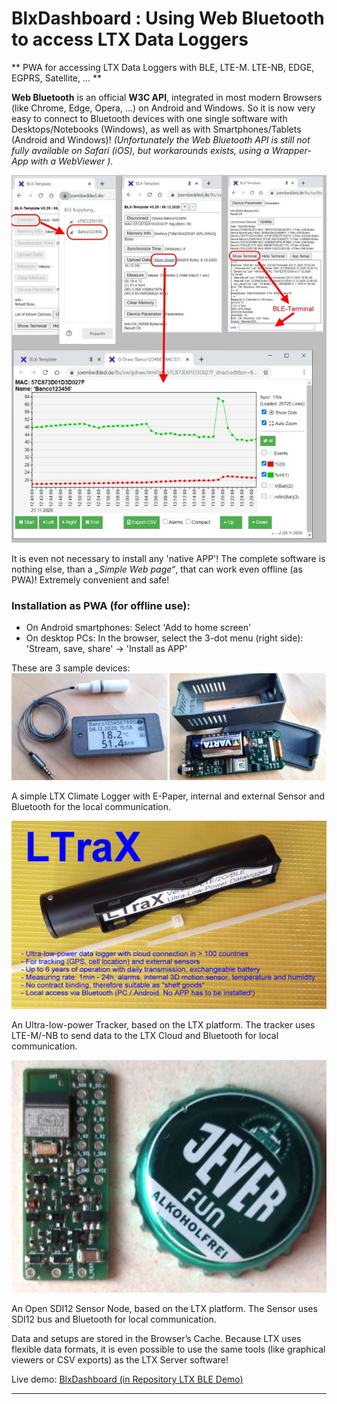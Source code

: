 # BlxDashboard : Using Web Bluetooth to access LTX Data Loggers #
** PWA for accessing LTX Data Loggers with BLE, LTE-M. LTE-NB, EDGE, EGPRS, Satellite, ...  **

__Web Bluetooth__ is an official __W3C API__, integrated in most modern Browsers (like Chrome, Edge, Opera, …)
on Android and Windows. So it is now very easy to connect to Bluetooth devices 
with one single software with Desktops/Notebooks (Windows), as well as with Smartphones/Tablets (Android and Windows)! 
_(Unfortunately the Web Bluetooth API is still not fully available on Safari (iOS), but workarounds exists, using a Wrapper-App with a WebViewer )._

!['Some Screenshots of the LTX BLE Demo (old Version)'](./docs/ble_all.jpg "Some Screenshots of the LTX BLE Demo")

It is even not necessary to install any 'native APP'! The complete software is nothing else, than a _„Simple Web page“_, that can work even offline (as PWA)! Extremely convenient and safe!

### Installation as PWA (for offline use):
- On Android smartphones: Select 'Add to home screen'
- On desktop PCs: In the browser, select the 3-dot menu (right side): 'Stream, save, share' -> 'Install as APP'

These are 3 sample devices:
!['LTX BLE E-Paper'](./docs/epa_logger2.jpg "LTX BLE E-Paper")

A simple LTX Climate Logger with E-Paper, internal and external Sensor and Bluetooth for the local communication.

!['LTraX Tracker'](./docs/LTrax_Tracker.jpg "LTraX Tracker")

An Ultra-low-power Tracker, based on the LTX platform. The tracker uses LTE-M/-NB to send data to the LTX Cloud and Bluetooth for local communication.

!['Open-SDI12-Blue'](https://github.com/joembedded/Open-SDI12-Blue/blob/master/hardware/u-Blox_anna-b112/module_0v1.jpg)

An Open SDI12 Sensor Node, based on the LTX platform. The Sensor uses SDI12 bus and  Bluetooth for local communication.

Data and setups are stored in the Browser’s Cache. Because LTX uses flexible data formats, it is even possible to use the same tools (like graphical viewers or CSV exports) 
as the LTX Server software! 


Live demo: [BlxDashboard (in Repository LTX BLE Demo)](https://joembedded.github.io/ltx_ble_demo/ble_api/index.html)

---
